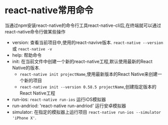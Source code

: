 # react-native常用命令

当通过npm安装react-native的命令行工具react-native-cli后,在终端就可以通过react-native命令行做某些操作

* version: 查看当前项目中,使用的react-navive版本. `react-native --version` 或 `react-native -v`
* help: 帮助命令
* init: 在当前文件中创建一个新的react-native工程,默认使用最新的React Native的版本.
  * `react-native init projectName`,使用最新版本的React Native来创建一个新的项目
  * `react-native init --version 0.58.5 projectName`,创建指定版本的React Native工程
* run-ios: `react-native run-ios` 运行iOS模拟器
* run-andriod: 'react-native run-andriod' 运行安卓模拟器
* simulator: 在指定的模拟器上运行项目 `react-native run-ios --simulator 'iPhone X'`.